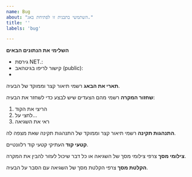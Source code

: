 ```yaml
---
name: Bug
about: "השתמשי בתבנית זו לפתיחת באג."
title: ''
labels: 'bug'

---
```

**השלימי את הנתונים הבאים**
- גירסת NET.:
- קישור לריפו בגיטהאב (public):
- 

**תארי את הבאג**
רשמי תיאור קצר וממוקד של הבעיה.


**שחזור המקרה**
רשמי מהם הצעדים שיש לבצע כדי לשחזר את הבעיה:
1. הריצי את הקוד
2. לחצי על...
3. ראי את השגיאה


**התנהגות תקינה**
רשמי תיאור קצר וממוקד של התנהגות תקינה שאת מצפה לה.


**קטעי קוד**
העתיקי קטעי קוד רלוונטיים.


**צילומי מסך**
צרפי צילומי מסך של השגיאה או כל דבר שיכול לעזור להבין את המקרה.


**הקלטת מסך**
צרפי הקלטת מסך של השגיאה עם הסבר על הבעיה.

